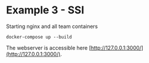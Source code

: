 # Example 3 - SSI

Starting nginx and all team containers

    docker-compose up --build

The webserver is accessible here [http://127.0.0.1:3000/](http://127.0.0.1:3000/).
